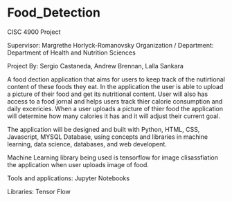 # Food_Detection
CISC 4900 Project

Supervisor: Margrethe Horlyck-Romanovsky
Organization / Department:  Department of Health and Nutrition Sciences


Project By: Sergio Castaneda, Andrew Brennan, Lalla Sankara


A food dection application that aims for users to keep track of the nutirtional content of these foods they eat. In the application the user is able to upload a picture of their food and get its nutritional content. User will also has access to a food jornal and helps users track thier calorie consumption and daily excericies. When a user uploads a picture of thier food the application will determine how many calories it has and it will adjust their current goal. 

The application will be designed and built with Python, HTML, CSS, Javascript, MYSQL Database, using concepts and libraries in machine learning, data science, databases, and web developent. 

Machine Learning library being used is tensorflow for image clisassfiation the application when user uploads image of food. 

Tools and applications: Jupyter Notebooks

Libraries: Tensor Flow

